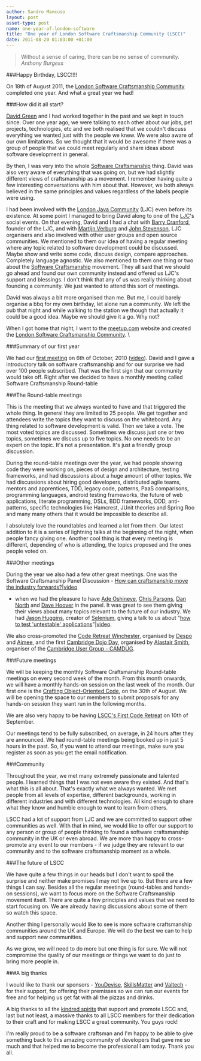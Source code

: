 ```yaml
---
author: Sandro Mancuso
layout: post
asset-type: post
name: one-year-of-london-software
title: "One year of London Software Craftsmanship Community (LSCC)"
date: 2011-08-20 01:03:00 +01:00
---
```


<blockquote>Without a sense of caring, there can be no sense of community.
 <footer><cite>Anthony Burgess</cite></footer>
</blockquote>

###Happy Birthday, LSCC!!!!

On 18th of August 2011, the [London Software Craftsmanship Community](http://www.londonswcraft.com/) completed one year. And what a
great year we had!

###How did it all start?

[David Green](http://twitter.com/activelylazy) and I had worked together
in the past and we kept in touch since. Over one year ago, we were
talking to each other about our jobs, pet projects, technologies, etc
and we both realised that we couldn't discuss everything we wanted just
with the people we knew. We were also aware of our own limitations. So
we thought that it would be awesome if there was a group of people that
we could meet regularly and share ideas about software development in
general.

By then, I was very into the whole [Software Craftsmanship](http://craftedsw.blogspot.com/2010/09/software-craftsmanship.html)
thing. David was also very aware of everything that was going on, but we
had slightly different views of craftsmanship as a movement. I remember
having quite a few interesting conversations with him about that.
However, we both always believed in the same principles and values
regardless of the labels people were using.

I had been involved with the [London Java Community](http://www.meetup.com/Londonjavacommunity/) (LJC) even before
its existence. At some point I managed to bring David along to one of
the [LJC](http://www.meetup.com/Londonjavacommunity/)'s social events.
On that evening, David and I had a chat with [Barry Cranford](http://twitter.com/barryclearview/), founder of the LJC, and
with [Martijn Verburg](http://twitter.com/karianna/) and [John Stevenson](http://twitter.com/JR0cket/), LJC organisers and also
involved with other user groups and open source communities. We
mentioned to them our idea of having a regular meeting where any topic
related to software development could be discussed. Maybe show and write
some code, discuss design, compare approaches. Completely language
agnostic. We also mentioned to them one thing or two about the [Software Craftsmanship](http://craftedsw.blogspot.com/2010/09/software-craftsmanship.html)
movement. They all said that we should go ahead and found our own
community instead and offered us LJC's support and blessings. I don't
think that any of us was really thinking about founding a community. We
just wanted to attend this sort of meetings.

David was always a bit more organised than me. But me, I could barely
organise a bbq for my own birthday, let alone run a community. We left
the pub that night and while walking to the station we though that
actually it could be a good idea. Maybe we should give it a go. Why
not?

When I got home that night, I went to the
[meetup.com](http://www.meetup.com/) website and created the [London Software Craftsmanship Community](http://www.meetup.com/london-software-craftsmanship/). \

###Summary of our first year

We had our [first meeting](http://www.meetup.com/london-software-craftsmanship/events/14862535/)
on 6th of October, 2010
([video](http://skillsmatter.com/podcast/design-architecture/what-is-software-craftsmanship)).
David and I gave a introductory talk on software craftsmanship and for
our surprise we had over 100 people subscribed. That was the first sign
that our community would take off. Right after we decided to have a
monthly meeting called Software Craftsmanship Round-table

###The Round-table meetings

This is the meeting that we always wanted to have and that triggered the
whole thing. In general they are limited to 25 people. We get together
and attendees write the topics they want to discuss on the whiteboard.
Any thing related to software development is valid. Then we take a vote.
The most voted topics are discussed. Sometimes we discuss just one or
two topics, sometimes we discuss up to five topics. No one needs to be
an expert on the topic. It's not a presentation. It's just a friendly
group discussion.

During the round-table meetings over the year, we had people showing
code they were working on, pieces of design and architecture, testing
frameworks, and had discussions about a huge amount of other topics. We
had discussions about hiring good developers, distributed agile teams,
mentors and apprentices, TDD, legacy code, patterns, PaaS comparisons,
programming languages, android testing frameworks, the future of web
applications, literate programming, DSLs, BDD frameworks, DDD,
anti-patterns, specific technologies like Hamcrest, JUnit theories and
Spring Roo and many many others that it would be impossible to describe
all.

I absolutely love the roundtables and learned a lot from them. Our
latest addition to it is a series of lightning talks at the beginning of
the night, when people fancy giving one. Another cool thing is that
every meeting is different, depending of who is attending, the topics
proposed and the ones people voted on.

###Other meetings

During the year we also had a few other great meetings. One was the
Software Craftsmanship Panel Discussion - [How can craftsmanship move the industry forwards?](http://www.meetup.com/london-software-craftsmanship/events/16879836/)|[video](http://skillsmatter.com/podcast/agile-testing/how-can-craftsmanship-move-the-industry-forwards)
- when we had the pleasure to have [Ade Oshineye](http://twitter.com/ade_oshineye), [Chris Parsons](http://twitter.com/chrismdp), [Dan North](http://twitter.com/tastapod) and [Dave Hoover](http://twitter.com/redsquirrel) in the panel. It was great to
see them giving their views about many topics relevant to the future of
our industry. We had [Jason Huggins](http://twitter.com/hugs), creator
of [Selenium](http://seleniumhq.org/), giving a talk to us about "[how to test 'untestable' applications](http://www.meetup.com/london-software-craftsmanship/events/15118493/)"|[video](http://skillsmatter.com/podcast/home/painless-product-demos-how-to-test-untestableapplications).

We also cross-promoted the [Code Retreat Winchester](http://www.meetup.com/london-software-craftsmanship/events/16695974/),
organised by [Despo](http://twitter.com/despo) and
[Aimee](http://twitter.com/sermoa), and the first [Cambridge Dojo Day](http://www.meetup.com/london-software-craftsmanship/events/21919121/),
organised by [Alastair Smith](http://twitter.com/alastairs), organiser
of the [Cambridge User Group - CAMDUG](http://www.camdug.com/).

###Future meetings

We will be keeping the monthly Software Craftsmanship Round-table
meetings on every second week of the month. From this month onwards, we
will have a monthly hands-on session on the last week of the month. Our
first one is the [Crafting Object-Oriented Code](http://www.meetup.com/london-software-craftsmanship/events/28321981/),
on the 30th of August. We will be opening the space to our members to
submit proposals for any hands-on session they want run in the following
months.

We are also very happy to be having [LSCC's First Code Retreat](http://www.meetup.com/london-software-craftsmanship/events/27600561/)
on 10th of September.

Our meetings tend to be fully subscribed, on average, in 24 hours after
they are announced. We had round-table meetings being booked up in just
5 hours in the past. So, if you want to attend our meetings, make sure
you register as soon as you get the email notification.

###Community

Throughout the year, we met many extremely passionate and talented
people. I learned things that I was not even aware they existed. And
that's what this is all about. That's exactly what we always wanted. We
met people from all levels of expertise, different backgrounds, working
in different industries and with different technologies. All kind enough
to share what they know and humble enough to want to learn from others.


LSCC had a lot of support from LJC and we are committed to support other
communities as well. With that in mind, we would like to offer our
support to any person or group of people thinking to found a software
craftsmanship community in the UK or even abroad. We are more than happy
to cross-promote any event to our members - if we judge they are
relevant to our community and to the software craftsmanship moment as a
whole.

###The future of LSCC

We have quite a few things in our heads but I don't want to spoil the
surprise and neither make promises I may not live up to. But there are a
few things I can say. Besides all the regular meetings (round-tables and
hands-on sessions), we want to focus more on the Software Craftsmanship
movement itself. There are quite a few principles and values that we
need to start focusing on. We are already having discussions about some
of them so watch this space.

Another thing I personally would like to see is more software
craftsmanship communities around the UK and Europe. We will do the best
we can to help and support new communities.

As we grow, we will need to do more but one thing is for sure. We will
not compromise the quality of our meetings or things we want to do just
to bring more people in.

###A big thanks

I would like to thank our sponsors -
[YouDevise](http://www.youdevise.com/),
[SkillsMatter](http://twitter.com/skillsmatter) and
[Valtech](http://twitter.com/valtech) - for their support, for offering
their premisses so we can run our events for free and for helping us get
fat with all the pizzas and drinks.

A big thanks to all the [kindred spirits](http://ofps.oreilly.com/titles/9780596518387/accurate_self_assessment.html#kindred_spirits)
that support and promote LSCC and, last but not least, a massive thanks
to all LSCC members for their dedication to their craft and for making
LSCC a great community. You guys rock!

I'm really proud to be a software craftsman and I'm happy to be able to
give something back to this amazing community of developers that gave me
so much and that helped me to become the professional I am today. Thank
you all.
